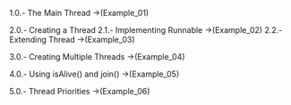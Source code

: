 1.0.- The Main Thread	->(Example_01)

2.0.- Creating a Thread	
	2.1.- Implementing Runnable ->(Example_02)
	2.2.- Extending Thread ->(Example_03)

3.0.- Creating Multiple Threads	->(Example_04)

4.0.- Using isAlive() and join() ->(Example_05)

5.0.- Thread Priorities	->(Example_06)
